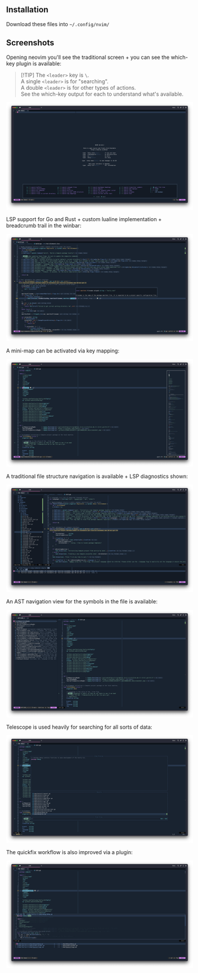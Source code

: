## Installation

Download these files into `~/.config/nvim/`

## Screenshots

Opening neovim you'll see the traditional screen + you can see the which-key
plugin is available:

> \[!TIP\]
> The `<leader>` key is `\`.\
> A single `<leader>` is for "searching".\
> A double `<leader>` is for other types of actions.\
> See the which-key output for each to understand what's available.

![](./screenshots/1.png)

LSP support for Go and Rust + custom lualine implementation + breadcrumb trail
in the winbar:

![](./screenshots/2.png)

A mini-map can be activated via key mapping:

![](./screenshots/3.png)

A traditional file structure navigation is available + LSP diagnostics shown:

![](./screenshots/4.png)

An AST navigation view for the symbols in the file is available:

![](./screenshots/5.png)

Telescope is used heavily for searching for all sorts of data:

![](./screenshots/6.png)

The quickfix workflow is also improved via a plugin:

![](./screenshots/7.png)
